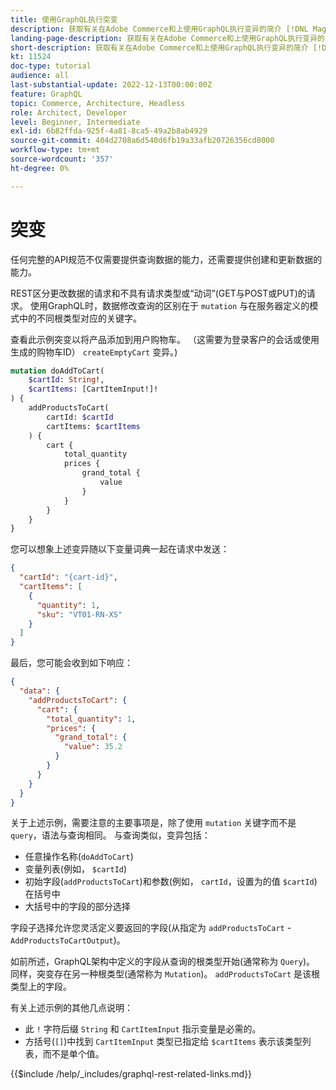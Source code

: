 ```yaml
---
title: 使用GraphQL执行突变
description: 获取有关在Adobe Commerce和上使用GraphQL执行变异的简介 [!DNL Magento Open Source]. 使用POST调用执行您的第一个突变。
landing-page-description: 获取有关在Adobe Commerce和上使用GraphQL执行变异的简介 [!DNL Magento Open Source]. 使用POST调用执行您的第一个突变。
short-description: 获取有关在Adobe Commerce和上使用GraphQL执行变异的简介 [!DNL Magento Open Source]. 使用POST调用执行您的第一个突变。
kt: 11524
doc-type: tutorial
audience: all
last-substantial-update: 2022-12-13T00:00:00Z
feature: GraphQL
topic: Commerce, Architecture, Headless
role: Architect, Developer
level: Beginner, Intermediate
exl-id: 6b82ffda-925f-4a81-8ca5-49a2b8ab4929
source-git-commit: 404d2708a6d540d6fb19a33afb20726356cd8000
workflow-type: tm+mt
source-wordcount: '357'
ht-degree: 0%

---
```


# 突变

任何完整的API规范不仅需要提供查询数据的能力，还需要提供创建和更新数据的能力。

REST区分更改数据的请求和不具有请求类型或“动词”(GET与POST或PUT)的请求。
使用GraphQL时，数据修改查询的区别在于 `mutation` 与在服务器定义的模式中的不同根类型对应的关键字。

查看此示例突变以将产品添加到用户购物车。 （这需要为登录客户的会话或使用生成的购物车ID） `createEmptyCart` 变异。)

```graphql
mutation doAddToCart(
    $cartId: String!,
    $cartItems: [CartItemInput!]!
) {
    addProductsToCart(
        cartId: $cartId
        cartItems: $cartItems
    ) {
        cart {
            total_quantity
            prices {
                grand_total {
                    value
                }
            }
        }
    }
}
```

您可以想象上述变异随以下变量词典一起在请求中发送：

```json
{
  "cartId": "{cart-id}",
  "cartItems": [
    {
      "quantity": 1,
      "sku": "VT01-RN-XS"
    }
  ]
}
```

最后，您可能会收到如下响应：

```json
{
  "data": {
    "addProductsToCart": {
      "cart": {
        "total_quantity": 1,
        "prices": {
          "grand_total": {
            "value": 35.2
          }
        }
      }
    }
  }
}
```

关于上述示例，需要注意的主要事项是，除了使用 `mutation` 关键字而不是 `query`，语法与查询相同。 与查询类似，变异包括：

* 任意操作名称(`doAddToCart`)
* 变量列表(例如， `$cartId`)
* 初始字段(`addProductsToCart`)和参数(例如， `cartId`，设置为的值 `$cartId`)在括号中
* 大括号中的字段的部分选择

字段子选择允许您灵活定义要返回的字段(从指定为 `addProductsToCart` - `AddProductsToCartOutput`)。

如前所述，GraphQL架构中定义的字段从查询的根类型开始(通常称为 `Query`)。 同样，突变存在另一种根类型(通常称为 `Mutation`)。 `addProductsToCart` 是该根类型上的字段。

有关上述示例的其他几点说明：

* 此 `!` 字符后缀 `String` 和 `CartItemInput` 指示变量是必需的。
* 方括号(`[]`)中找到 `CartItemInput` 类型已指定给 `$cartItems` 表示该类型列表，而不是单个值。

{{$include /help/_includes/graphql-rest-related-links.md}}
